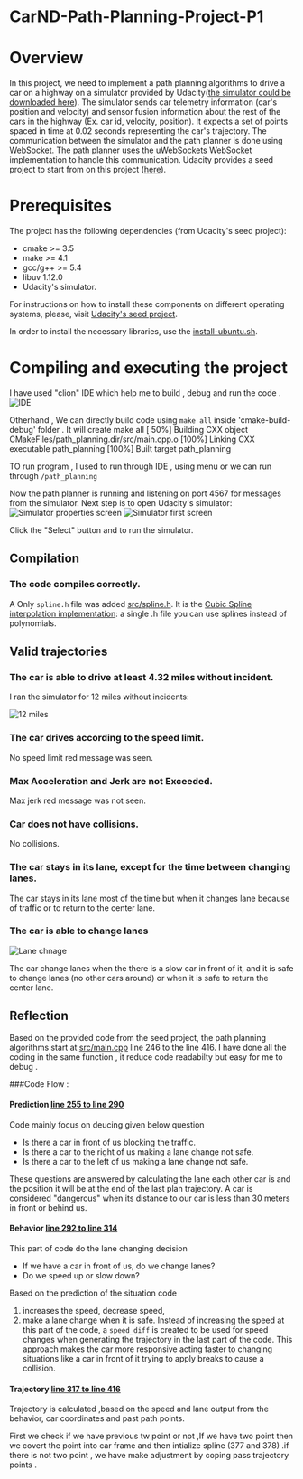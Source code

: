 # CarND-Path-Planning-Project-P1


# Overview

In this project, we need to implement a path planning algorithms to drive a car on a highway on a simulator provided by Udacity([the simulator could be downloaded here](https://github.com/udacity/self-driving-car-sim/releases/tag/T3_v1.2)). The simulator sends car telemetry information (car's position and velocity) and sensor fusion information about the rest of the cars in the highway (Ex. car id, velocity, position). It expects a set of points spaced in time at 0.02 seconds representing the car's trajectory. The communication between the simulator and the path planner is done using [WebSocket](https://en.wikipedia.org/wiki/WebSocket). The path planner uses the [uWebSockets](https://github.com/uNetworking/uWebSockets) WebSocket implementation to handle this communication. Udacity provides a seed project to start from on this project ([here](https://github.com/udacity/CarND-Path-Planning-Project)).

# Prerequisites

The project has the following dependencies (from Udacity's seed project):

- cmake >= 3.5
- make >= 4.1
- gcc/g++ >= 5.4
- libuv 1.12.0
- Udacity's simulator.

For instructions on how to install these components on different operating systems, please, visit [Udacity's seed project](https://github.com/udacity/CarND-Path-Planning-Project). 

In order to install the necessary libraries, use the [install-ubuntu.sh](./install-ubuntu.sh).

# Compiling and executing the project
I have used "clion" IDE which help me to build , debug and run the code .
![IDE](images/clion_IDE.png)

Otherhand , We can directly  build code using `make all` inside 'cmake-build-debug' folder . It will create 
make all
[ 50%] Building CXX object CMakeFiles/path_planning.dir/src/main.cpp.o
[100%] Linking CXX executable path_planning
[100%] Built target path_planning



TO run program , I used to run through IDE , using menu or we can run  through 
`/path_planning`




Now the path planner is running and listening on port 4567 for messages from the simulator. Next step is to open Udacity's simulator:
![Simulator properties screen](images/simulator_start.png)
![Simulator first screen](images/simulator.png)

Click the "Select" button and to run the simulator.



## Compilation

### The code compiles correctly.
 A Only `spline.h`  file was added [src/spline.h](./scr/spline.h). It is the [Cubic Spline interpolation implementation](http://kluge.in-chemnitz.de/opensource/spline/): a single .h file you can use splines instead of polynomials. 


## Valid trajectories

### The car is able to drive at least 4.32 miles without incident.
I ran the simulator for 12  miles without incidents:

![12 miles](images/12_miles.png)



### The car drives according to the speed limit.
No speed limit red message was seen.

### Max Acceleration and Jerk are not Exceeded.
Max jerk red message was not seen.

### Car does not have collisions.
No collisions.

### The car stays in its lane, except for the time between changing lanes.
The car stays in its lane most of the time but when it changes lane because of traffic or to return to the center lane.

### The car is able to change lanes

![Lane chnage](images/lane_change.png)

The car change lanes when the there is a slow car in front of it, and it is safe to change lanes (no other cars around) or when it is safe to return the center lane.

## Reflection

Based on the provided code from the seed project, the path planning algorithms start at [src/main.cpp](./src/main.cpp#L246) line 246 to the line 416. I have done all the coding in the same function , it reduce code readabilty but easy for me to debug . 

###Code Flow : 

#### Prediction [line 255 to line 290](./src/main.cpp#L255)

Code mainly focus on deucing given below question 

- Is there a car in front of us blocking the traffic.
- Is there a car to the right of us making a lane change not safe.
- Is there a car to the left of us making a lane change not safe.

These questions are answered by calculating the lane each other car is and the position it will be at the end of the last plan trajectory. 
A car is considered "dangerous" when its distance to our car is less than 30 meters in front or behind us.

#### Behavior [line 292 to line 314](./scr/main.cpp#L293)
This part of code do the lane changing decision 
  - If we have a car in front of us, do we change lanes?
  - Do we speed up or slow down?

Based on the prediction of the situation code 
1) increases the speed, decrease speed, 
2) make a lane change when it is safe. 
Instead of increasing the speed at this part of the code, a `speed_diff` is created to be used for speed changes when generating the trajectory in the last part of the code. This approach makes the car more responsive acting faster to changing situations like a car in front of it trying to apply breaks to cause a collision.

#### Trajectory [line 317 to line 416](./scr/main.cpp#L313)
Trajectory is calculated ,based on the speed and lane output from the behavior, car coordinates and past path points.

First we check if we have previous tw point or not ,If  we have two point then we covert the point into car frame and then intialize spline (377 and 378) .if there is not two point , we have make adjustment by coping pass trajectory points .


